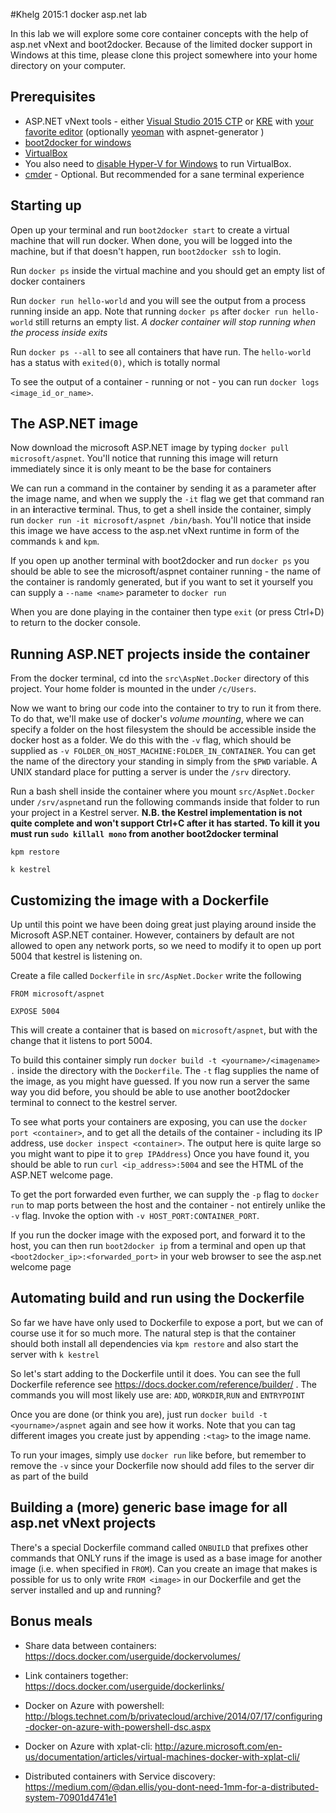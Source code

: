 #Khelg 2015:1 docker asp.net lab

In this lab we will explore some core container concepts with the help of asp.net vNext and boot2docker. Because of the limited docker support in Windows at this time, please clone this project somewhere into your home directory on your computer.

## Prerequisites

* ASP.NET vNext tools - either [Visual Studio 2015 CTP](http://www.visualstudio.com/en-us/downloads/visual-studio-2015-downloads-vs.aspx) or [KRE](https://github.com/aspnet/home) with [your favorite editor](http://www.omnisharp.net/) (optionally [yeoman](http://yeoman.io/) with aspnet-generator )
* [boot2docker for windows](https://github.com/boot2docker/windows-installer/releases)
* [VirtualBox](https://www.virtualbox.org/)
* You also need to [disable Hyper-V for Windows](http://www.hanselman.com/blog/SwitchEasilyBetweenVirtualBoxAndHyperVWithABCDEditBootEntryInWindows81.aspx) to run VirtualBox. 
* [cmder](https://bliker.github.io/cmder/) - Optional. But recommended for a sane terminal experience

## Starting up

Open up your terminal and run `boot2docker start` to create a virtual machine that will run docker. 
When done, you will be logged into the machine, but if that doesn't happen, run `boot2docker ssh` to login.

Run `docker ps` inside the virtual machine and you should get an empty list of docker containers

Run `docker run hello-world` and you will see the output from a process running inside an app. Note that running `docker ps` after `docker run hello-world` still returns an empty list. _A docker container will stop running when the process inside exits_

Run `docker ps --all` to see all containers that have run. The `hello-world` has a status with `exited(0)`, which is totally normal

To see the output of a container - running or not - you can run `docker logs <image_id_or_name>`.

## The ASP.NET image

Now download the microsoft ASP.NET image by typing `docker pull microsoft/aspnet`. You'll notice that running this image will return immediately since it is only meant to be the base for containers

We can run a command in the container by sending it as a parameter after the image name, and when we supply the `-it` flag we get that command ran in an **i**nteractive **t**erminal. Thus, to get a shell inside the container, simply run `docker run -it microsoft/aspnet /bin/bash`. You'll notice that inside this image we have access to the asp.net vNext runtime in form of the commands `k` and `kpm`. 

If you open up another terminal with boot2docker and run `docker ps` you should be able to see the microsoft/aspnet container running - the name of the container is randomly generated, but if you want to set it yourself you can supply a `--name <name>` parameter to `docker run`

When you are done playing in the container then type `exit` (or press Ctrl+D) to return  to the docker console.

## Running ASP.NET projects inside the container

From the docker terminal, cd into the `src\AspNet.Docker` directory of this project. Your home folder is mounted in the under `/c/Users`.

Now we want to bring our code into the container to try to run it from there. To do that, we'll make use of docker's _volume mounting_, where we can specify a folder on the host filesystem the should be accessible inside the docker host as a folder. We do this with the `-v` flag, which should be supplied as `-v FOLDER_ON_HOST_MACHINE:FOLDER_IN_CONTAINER`. You can get the name of the directory your standing in simply from the  `$PWD` variable. A UNIX standard place for putting a server is under the `/srv` directory. 

Run a bash shell inside the container where you mount `src/AspNet.Docker` under `/srv/aspnet`and run the following commands inside that folder to run your project in a Kestrel server. __N.B. the Kestrel implementation is not quite complete and won't support Ctrl+C after it has started. To kill it you must run `sudo killall mono` from another boot2docker terminal__

`kpm restore`

`k kestrel`

## Customizing the image with a Dockerfile ##

Up until this point we have been doing great just playing around inside the Microsoft ASP.NET container. However, containers by default are not allowed to open any network ports, so we need to modify it to open up port 5004 that kestrel is listening on.

Create a file called `Dockerfile` in `src/AspNet.Docker` write the following

```
FROM microsoft/aspnet

EXPOSE 5004
```

This will create a container that is based on `microsoft/aspnet`, but with the change that it listens to port 5004. 

To build this container simply run `docker build -t <yourname>/<imagename> .` inside the directory with the `Dockerfile`. The `-t` flag supplies the name of the image, as you might have guessed. If you now run a server the same way you did before, you should be able to use another boot2docker terminal to connect to the kestrel server.

To see what ports your containers are exposing, you can use the `docker port <container>`, and to get all the details of the container - including its IP address, use `docker inspect <container>`. The output here is quite large so you might want to pipe it to `grep IPAddress`) Once you have found it, you should be able to run `curl <ip_address>:5004` and see the HTML of the ASP.NET welcome page.

To get the port forwarded even further, we can supply the `-p` flag to `docker run` to map ports between the host and the container - not entirely unlike the `-v` flag. Invoke the option with `-v HOST_PORT:CONTAINER_PORT`.

If you run the docker image with the exposed port, and forward it to the host, you can then run `boot2docker ip` from a terminal  and open up that `<boot2docker_ip>:<forwarded_port>` in your web browser to see the asp.net welcome page

## Automating build and run using the Dockerfile ##

So far we have have only used to Dockerfile to expose a port, but we can of course use it for so much more. The natural step is that the container should both install all dependencies via `kpm restore` and also start the server with `k kestrel`

So let's start adding to the Dockerfile until it does. You can see the full Dockerfile reference see https://docs.docker.com/reference/builder/ . The commands you will most likely use are: `ADD`, `WORKDIR`,`RUN` and `ENTRYPOINT`

Once you are done (or think you are), just run `docker build -t <yourname>/aspnet` again and see how it works. Note that you can tag different images you create just by appending `:<tag>` to the image name. 

To run your images, simply use `docker run` like before, but remember to remove the `-v` since your Dockerfile now should add files to the server dir as part of the build

## Building a (more) generic base image for all asp.net vNext projects ##

There's a special Dockerfile command called `ONBUILD` that prefixes other commands that ONLY runs if the image is used as a base image for another image (i.e. when specified in `FROM`). Can you create an image that makes is possible for us to only write `FROM <image>` in our Dockerfile and get the server installed and up and running?

## Bonus meals ##

* Share data between containers: https://docs.docker.com/userguide/dockervolumes/

* Link containers together: https://docs.docker.com/userguide/dockerlinks/

* Docker on Azure with powershell: http://blogs.technet.com/b/privatecloud/archive/2014/07/17/configuring-docker-on-azure-with-powershell-dsc.aspx

* Docker on Azure with xplat-cli: http://azure.microsoft.com/en-us/documentation/articles/virtual-machines-docker-with-xplat-cli/

* Distributed containers with Service discovery: https://medium.com/@dan.ellis/you-dont-need-1mm-for-a-distributed-system-70901d4741e1
